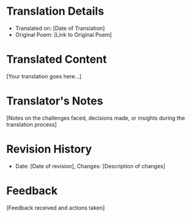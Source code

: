 # Translation Details
- Translated on: [Date of Translation]
- Original Poem: [Link to Original Poem]

# Translated Content
[Your translation goes here...]

# Translator's Notes
[Notes on the challenges faced, decisions made, or insights during the translation process]

# Revision History
- Date: [Date of revision], Changes: [Description of changes]

# Feedback
[Feedback received and actions taken]

